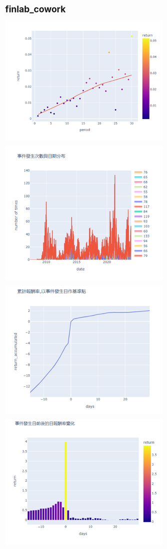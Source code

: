 # finlab_cowork



![事件發生次數與日期分布](https://github.com/finlabcowork/finlab_cowork/blob/main/fig/%E5%9B%9E%E6%B8%AC%E4%BA%A4%E6%98%93%E9%9A%A8%E6%A9%9F%E5%87%BA%E5%A0%B4%E6%A8%A1%E6%93%AC.png)


![事件發生日前後日報酬](https://github.com/finlabcowork/finlab_cowork/blob/main/fig/%E4%BA%8B%E4%BB%B6%E7%99%BC%E7%94%9F%E6%AC%A1%E6%95%B8%E8%88%87%E6%97%A5%E6%9C%9F%E5%88%86%E5%B8%83.png)


![累計報酬率](https://github.com/finlabcowork/finlab_cowork/blob/main/fig/%E7%B4%AF%E8%A8%88%E5%A0%B1%E9%85%AC%E7%8E%87.png)


![回測交易隨機出場模擬](https://github.com/finlabcowork/finlab_cowork/blob/main/fig/%E4%BA%8B%E4%BB%B6%E7%99%BC%E7%94%9F%E6%97%A5%E5%89%8D%E5%BE%8C%E6%97%A5%E5%A0%B1%E9%85%AC.png)